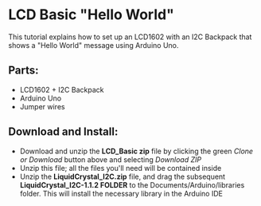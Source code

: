 # LCD Basic "Hello World"
This tutorial explains how to set up an LCD1602 with an I2C Backpack that shows a "Hello World" message using Arduino Uno.

## Parts:
- LCD1602 + I2C Backpack
- Arduino Uno
- Jumper wires

## Download and Install:
- Download and unzip the **LCD_Basic zip** file by clicking the green *Clone or Download* button above and selecting *Download ZIP*
- Unzip this file; all the files you'll need will be contained inside
- Unzip the **LiquidCrystal_I2C.zip** file, and drag the subsequent **LiquidCrystal_I2C-1.1.2 FOLDER** to the Documents/Arduino/libraries folder. This will install the necessary library in the Arduino IDE
